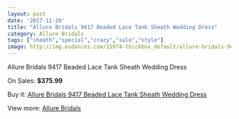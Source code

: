 ```yaml
---
layout: post
date: '2017-11-29'
title: "Allure Bridals 9417 Beaded Lace Tank Sheath Wedding Dress"
category: Allure Bridals
tags: ["sheath","special","crazy","sale","style"]
image: http://img.eudances.com/15974-thickbox_default/allure-bridals-9417-beaded-lace-tank-sheath-wedding-dress.jpg
---
```

Allure Bridals 9417 Beaded Lace Tank Sheath Wedding Dress

On Sales: **$375.99**
<a href="https://www.eudances.com/en/allure-bridals/4701-allure-bridals-9417-beaded-lace-tank-sheath-wedding-dress.html"><amp-img layout="responsive" width="600" height="600" src="//img.eudances.com/15974-thickbox_default/allure-bridals-9417-beaded-lace-tank-sheath-wedding-dress.jpg" alt="Allure Bridals 9417 Beaded Lace Tank Sheath Wedding Dress 0" /></a>
<a href="https://www.eudances.com/en/allure-bridals/4701-allure-bridals-9417-beaded-lace-tank-sheath-wedding-dress.html"><amp-img layout="responsive" width="600" height="600" src="//img.eudances.com/15977-thickbox_default/allure-bridals-9417-beaded-lace-tank-sheath-wedding-dress.jpg" alt="Allure Bridals 9417 Beaded Lace Tank Sheath Wedding Dress 1" /></a>
<a href="https://www.eudances.com/en/allure-bridals/4701-allure-bridals-9417-beaded-lace-tank-sheath-wedding-dress.html"><amp-img layout="responsive" width="600" height="600" src="//img.eudances.com/15976-thickbox_default/allure-bridals-9417-beaded-lace-tank-sheath-wedding-dress.jpg" alt="Allure Bridals 9417 Beaded Lace Tank Sheath Wedding Dress 2" /></a>
<a href="https://www.eudances.com/en/allure-bridals/4701-allure-bridals-9417-beaded-lace-tank-sheath-wedding-dress.html"><amp-img layout="responsive" width="600" height="600" src="//img.eudances.com/15975-thickbox_default/allure-bridals-9417-beaded-lace-tank-sheath-wedding-dress.jpg" alt="Allure Bridals 9417 Beaded Lace Tank Sheath Wedding Dress 3" /></a>

Buy it: [Allure Bridals 9417 Beaded Lace Tank Sheath Wedding Dress](https://www.eudances.com/en/allure-bridals/4701-allure-bridals-9417-beaded-lace-tank-sheath-wedding-dress.html "Allure Bridals 9417 Beaded Lace Tank Sheath Wedding Dress")

View more: [Allure Bridals](https://www.eudances.com/en/2-allure-bridals "Allure Bridals")